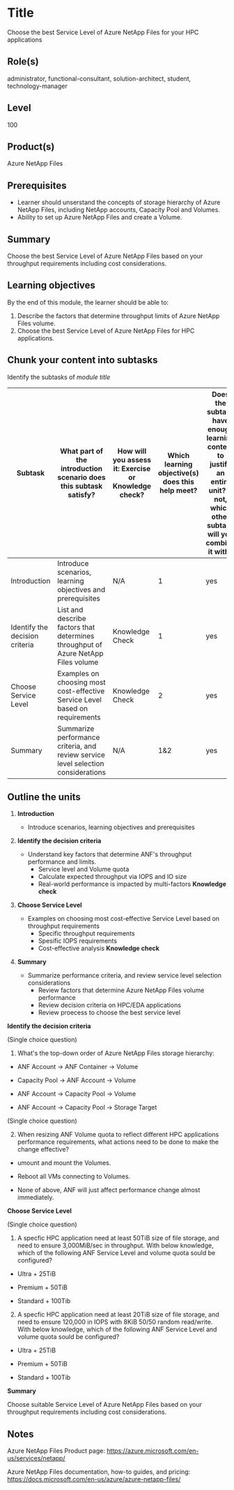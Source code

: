 # Title

Choose the best Service Level of Azure NetApp Files for your HPC applications

## Role(s)

administrator, functional-consultant, solution-architect, student, technology-manager

## Level

100

## Product(s)

Azure NetApp Files

## Prerequisites

- Learner should unserstand the concepts of storage hierarchy of Azure NetApp Files, including NetApp accounts, Capacity Pool and Volumes.
- Ability to set up Azure NetApp Files and create a Volume. 

## Summary

Choose the best Service Level of Azure NetApp Files based on your throughput requirements including cost considerations.

## Learning objectives

By the end of this module, the learner should be able to:
1. Describe the factors that determine throughput limits of Azure NetApp Files volume.
2. Choose the best Service Level of Azure NetApp Files for HPC applications.

## Chunk your content into subtasks

Identify the subtasks of *module title*

| Subtask | What part of the introduction scenario does this subtask satisfy? | How will you assess it: **Exercise or Knowledge check**? | Which learning objective(s) does this help meet? | Does the subtask have enough learning content to justify an entire unit? If not, which other subtask will you combine it with? |
| ---- | ---- | ---- | ---- | ---- |
| Introduction | Introduce scenarios, learning objectives and prerequisites  | N/A | 1 | yes |
| Identify the decision criteria | List and describe factors that determines throughput of Azure NetApp Files volume | Knowledge Check | 1 | yes |
| Choose Service Level | Examples on choosing most cost-effective Service Level based on requirements | Knowledge Check | 2 | yes |
| Summary | Summarize performance criteria, and review service level selection considerations | N/A | 1&2 | yes |

## Outline the units

1. **Introduction**
    - Introduce scenarios, learning objectives and prerequisites

1. **Identify the decision criteria**
    - Understand key factors that determine ANF's throughput performance and limits.
        - Service level and Volume quota
        - Calculate expected throughput via IOPS and IO size 
        - Real-world performance is impacted by multi-factors
    **Knowledge check**
    
2. **Choose Service Level**
    - Examples on choosing most cost-effective Service Level based on throughput requirements
        - Specific throughput requirements
        - Spesific IOPS requirements
        - Cost-effective analysis
    **Knowledge check**
    
3. **Summary**
    - Summarize performance criteria, and review service level selection considerations
        - Review factors that determine Azure NetApp Files volume performance
        - Review decision criteria on HPC/EDA applications
        - Review proecess to choose the best service level

**Identify the decision criteria**

(Single choice question)

1.  What's the top-down order of Azure NetApp Files storage hierarchy:

- ANF Account -> ANF Container -> Volume

- Capacity Pool -> ANF Account -> Volume

- ANF Account -> Capacity Pool -> Volume

- ANF Account -> Capacity Pool -> Storage Target

(Single choice question)

2. When resizing ANF Volume quota to reflect different HPC applications performance requirements, what actions need to be done to make the change effective?

- umount and mount the Volumes.

- Reboot all VMs connecting to Volumes.

- None of above, ANF will just affect performance change almost immediately.


**Choose Service Level**

(Single choice question)

1. A specfic HPC application need at least 50TiB size of file storage, and need to ensure 3,000MiB/sec in throughput. With below knowledge, which of the following ANF Service Level and volume quota sould be configured?

- Ultra + 25TiB

- Premium + 50TiB

- Standard + 100Tib

2. A specfic HPC application need at least 20TiB size of file storage, and need to ensure 120,000 in IOPS with 8KiB 50/50 random read/write. With below knowledge, which of the following ANF Service Level and volume quota sould be configured?

- Ultra + 25TiB

- Premium + 50TiB

- Standard + 100Tib


**Summary**

Choose suitable Service Level of Azure NetApp Files based on your throughput requirements including cost considerations.

## Notes

Azure NetApp Files Product page:
https://azure.microsoft.com/en-us/services/netapp/ 

Azure NetApp Files documentation, how-to guides, and pricing:
https://docs.microsoft.com/en-us/azure/azure-netapp-files/
